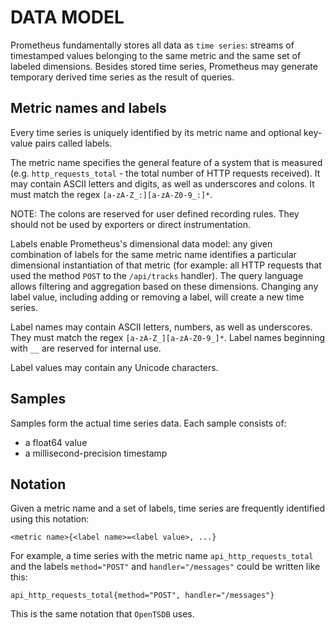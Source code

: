 # DATA MODEL

Prometheus fundamentally stores all data as `time series`: streams of
timestamped values belonging to the same metric and the same set of labeled
dimensions. Besides stored time series, Prometheus may generate temporary
derived time series as the result of queries.

## Metric names and labels

Every time series is uniquely identified by its metric name and optional
key-value pairs called labels.

The metric name specifies the general feature of a system that is measured (e.g.
`http_requests_total` - the total number of HTTP requests received). It may
contain ASCII letters and digits, as well as underscores and colons. It must
match the regex `[a-zA-Z_:][a-zA-Z0-9_:]*`.

NOTE: The colons are reserved for user defined recording rules. They should not
be used by exporters or direct instrumentation.

Labels enable Prometheus's dimensional data model: any given combination of
labels for the same metric name identifies a particular dimensional
instantiation of that metric (for example: all HTTP requests that used the
method `POST` to the `/api/tracks` handler). The query language allows filtering
and aggregation based on these dimensions. Changing any label value, including
adding or removing a label, will create a new time series.

Label names may contain ASCII letters, numbers, as well as underscores. They
must match the regex `[a-zA-Z_][a-zA-Z0-9_]*`. Label names beginning with `__`
are reserved for internal use.

Label values may contain any Unicode characters.

## Samples

Samples form the actual time series data. Each sample consists of:

- a float64 value
- a millisecond-precision timestamp

## Notation

Given a metric name and a set of labels, time series are frequently identified
using this notation:

```text
<metric name>{<label name>=<label value>, ...}
```

For example, a time series with the metric name `api_http_requests_total` and
the labels `method="POST"` and `handler="/messages"` could be written like this:

```text
api_http_requests_total{method="POST", handler="/messages"}
```

This is the same notation that `OpenTSDB` uses.
